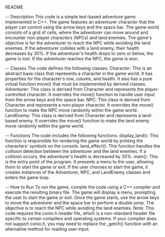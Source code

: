 README

-- Description
This code is a simple text-based adventure game implemented in C++. The game features an adventurer character that the player can control using the arrow keys and the space bar.
The game world consists of a grid of cells, where the adventurer can move around and encounter non-player characters (NPCs) and land enemies.
The game's objective is for the adventurer to reach the NPC while avoiding the land enemies. If the adventurer collides with a land enemy, their health decreases by 30%.
If the adventurer's health drops to zero or below, the game is lost. If the adventurer reaches the NPC, the game is won.


-- Classes
The code defines the following classes:
Character: This is an abstract base class that represents a character in the game world. It has properties for the character's row, column, and health. It also has a pure virtual function move() that must be implemented by derived classes.
Adventurer: This class is derived from Character and represents the player-controlled character. It overrides the move() function to handle user input from the arrow keys and the space bar.
NPC: This class is derived from Character and represents a non-player character. It overrides the move() function to make the NPC move randomly within the game world.
LandEnemy: This class is derived from Character and represents a land-based enemy. It overrides the move() function to make the land enemy move randomly within the game world.


-- Functions
The code includes the following functions:
display_land(): This function is responsible for rendering the game world by printing the characters' symbols on the console.
land_effect(): This function handles the collision detection between the adventurer and the land enemies. If a collision occurs, the adventurer's health is decreased by 30%.
main(): This is the entry point of the program. It presents a menu to the user, allowing them to start the game or exit. If the user chooses to start the game, it creates instances of the Adventurer, NPC, and LandEnemy classes and enters the game loop.


-- How to Run
To run the game, compile the code using a C++ compiler and execute the resulting binary file. The game will display a menu, prompting the user to start the game or exit.
Once the game starts, use the arrow keys to move the adventurer and the space bar to perform a double jump. The objective is to reach the NPC while avoiding the land enemies.
Note: This code requires the conio.h header file, which is a non-standard header file specific to certain compilers and operating systems. 
If your compiler does not support conio.h, you may need to replace the _getch() function with an alternative method for reading user input.
